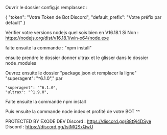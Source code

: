 Ouvrir le dossier config.js remplassez :

{
	"token": "Votre Token de Bot Discord",
	"default_prefix": "Votre préfix par default"
}

Vérifier votre versions nodejs quel sois bien en V16.18.1 
Si Non : https://nodejs.org/dist/v16.18.1/win-x64/node.exe

faite ensuite la commande : "npm install"

ensuite prendre le dossier donner ultrax et le glisser dans le dossier node_modules

Ouvrez ensuite le dossier "package.json et remplacer la ligne" "superagent": "^6.1.0"," par 

    "superagent": "^6.1.0",
    "ultrax": "^1.9.0",

Faite ensuite la commande npm install

Puis ensuite la commande node index et profité de votre BOT ^^


PROTECTED BY EXODE DEV
Discord : https://discord.gg/88t9j4DSye
Discord : https://discord.gg/tstMQSxQwU
